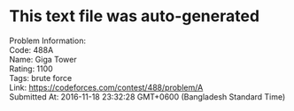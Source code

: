 # This text file was auto-generated  
  
Problem Information:  
Code: 488A  
Name: Giga Tower  
Rating: 1100  
Tags: brute force  
Link: https://codeforces.com/contest/488/problem/A  
Submitted At: 2016-11-18 23:32:28 GMT+0600 (Bangladesh Standard Time)  
